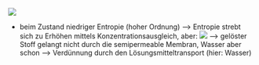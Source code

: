 ![](Pasted%20image%2020240621170043.png)
- beim Zustand niedriger Entropie (hoher Ordnung) --> Entropie strebt sich zu Erhöhen mittels Konzentrationsausgleich, aber:
![](Pasted%20image%2020240621170229.png)
--> gelöster Stoff gelangt nicht durch die semipermeable Membran, Wasser aber schon 
--> Verdünnung durch den Lösungsmitteltransport (hier: Wasser)